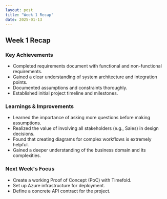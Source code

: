 ```yaml
---
layout: post
title: "Week 1 Recap"
date: 2025-01-13
---
```


## Week 1 Recap

### Key Achievements

- Completed requirements document with functional and non-functional requirements.
- Gained a clear understanding of system architecture and integration points.
- Documented assumptions and constraints thoroughly.
- Established initial project timeline and milestones.

### Learnings & Improvements

- Learned the importance of asking more questions before making assumptions.
- Realized the value of involving all stakeholders (e.g., Sales) in design decisions.
- Found that creating diagrams for complex workflows is extremely helpful.
- Gained a deeper understanding of the business domain and its complexities.

### Next Week's Focus

- Create a working Proof of Concept (PoC) with Timefold.
- Set up Azure infrastructure for deployment.
- Define a concrete API contract for the project.
